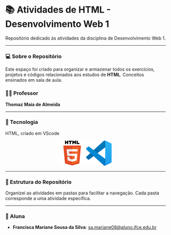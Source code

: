 # 📚 Atividades de HTML - Desenvolvimento Web 1

<p align="center">
  Repositório dedicado às atividades da disciplina de Desenvolvimento Web 1.
</p>

---

### 💻 Sobre o Repositório

Este espaço foi criado para organizar e armazenar todos os exercícios, projetos e códigos relacionados aos estudos de **HTML**. Conceitos ensinados em sala de aula.

### 👨‍🏫 Professor

**Thomaz Maia de Almeida**

---

### 🚀 Tecnologia

HTML, criado em VScode

<p align="center">
  <img src="https://raw.githubusercontent.com/devicons/devicon/master/icons/html5/html5-original-wordmark.svg" alt="html5" width="80" height="80"/>
  <img src="https://raw.githubusercontent.com/devicons/devicon/master/icons/vscode/vscode-original.svg" alt="vscode" width="80" height="80"/>
</p>

---

### 📂 Estrutura do Repositório

Organizei as atividades em pastas para facilitar a navegação. Cada pasta corresponde a uma atividade específica.

---

### 📝 Aluna

- **Francisca Mariane Sousa da Silva**: sa.mariane08@aluno.ifce.edu.br

